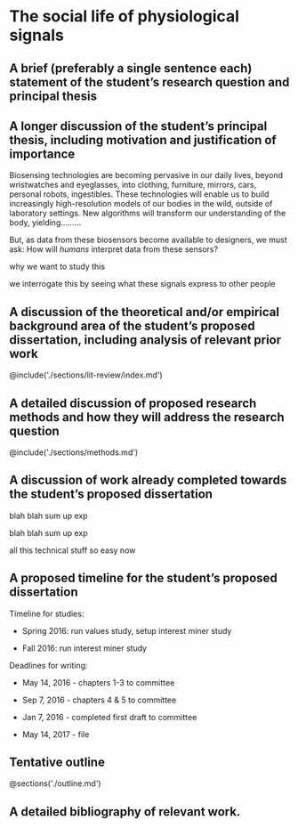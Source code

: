 # The social life of physiological signals

## A brief (preferably a single sentence each) statement of the student’s research question and principal thesis

<!-- write this last -->

## A longer discussion of the student’s principal thesis, including motivation and justification of importance

<!-- remember - end where you begin - begin with apple heartrate sharing, end with it to, but now with a diff lens - generally speaking, take reader on cylcical journeys -->
Biosensing technologies are becoming pervasive in our daily lives, beyond wristwatches and eyeglasses, into clothing, furniture, mirrors, cars, personal robots, ingestibles. 
These technologies will enable us to build increasingly high-resolution models of our bodies in the wild, outside of laboratory settings.
New algorithms will transform our understanding of the body, yielding.........

But, as data from these biosensors become available to designers, we must ask: How will *humans* interpret data from these sensors?


why we want to study this
<!-- contest surveillance -->
<!-- raise some alarms -->

we interrogate this by seeing what these signals express to other people


<!-- Take Apple Watch, which allows users to transmit their heartrate socially, beat by beat, to a friend. When are users supposed to do this? What are they supposed to learn from the data they transmit? -->
<!-- Now, heartrate has algorithmic meanings; even ones we may not expect [@latvala_longitudinal_2015]. and there are lots of reasons why various parties might be interested in collecting this type of data. companies and consumers. global push toward mhealth and so on. no huge mystires here. But allowing users to *share* their heartrate socially.......,,,,,,,,,,,,, -->
<!-- In both cases, the applications imply intimacy. Is this the only thing biosensors are capable of expressing? -->

<!-- While a large body of research explores what algorithms can learn from biosensors, it is not well understood how people derive meaning from the same signals, or how these meanings change in different social contexts. **What is the expressive capacity of biosensors and biosignals?** This question is essential for understanding the privacy and security needs that will come and biosensors become increasingly ubiquitous. -->

## A discussion of the theoretical and/or empirical background area of the student’s proposed dissertation, including analysis of relevant prior work

@include('./sections/lit-review/index.md')

## A detailed discussion of proposed research methods and how they will address the research question

@include('./sections/methods.md')

## A discussion of work already completed towards the student’s proposed dissertation

<!-- CHI 2016 work with coye, first exp we did -->

blah blah sum up exp

<!-- chi 2016 work with coye, second exp we did -->

blah blah sum up exp

<!-- indra/johnwork -->

all this technical stuff so easy now

## A proposed timeline for the student’s proposed dissertation

Timeline for studies:

- Spring 2016: run values study, setup interest miner study

- Fall 2016: run interest miner study

Deadlines for writing:

- May 14, 2016 - chapters 1-3  to committee

- Sep 7, 2016  - chapters 4 & 5 to committee

- Jan 7, 2016  - completed first draft to committee

- May 14, 2017     - file

## Tentative outline

@sections('./outline.md')

## A detailed bibliography of relevant work.
